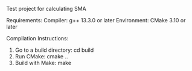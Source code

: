 Test project for calculating SMA

Requirements:
    Compiler: g++ 13.3.0 or later
    Environment: CMake 3.10 or later

Compilation Instructions:
1) Go to a build directory: cd build
2) Run CMake: cmake ..
3) Build with Make: make
